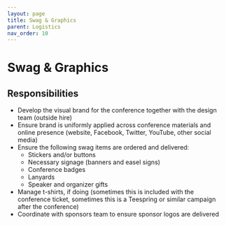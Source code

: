 ```yaml
---
layout: page
title: Swag & Graphics 
parent: Logistics
nav_order: 10
---
```


# Swag & Graphics 

## Responsibilities 
 
- Develop the visual brand for the conference together with the design team (outside hire) 
- Ensure brand is uniformly applied across conference materials and online presence (website, Facebook, Twitter, YouTube, other social media) 
- Ensure the following swag items are ordered and delivered: 
    - Stickers and/or buttons 
    - Necessary signage (banners and easel signs) 
    - Conference badges
    - Lanyards
    - Speaker and organizer gifts
- Manage t-shirts, if doing (sometimes this is included with the conference ticket, sometimes this is a Teespring or similar campaign after the conference) 
- Coordinate with sponsors team to ensure sponsor logos are delivered 